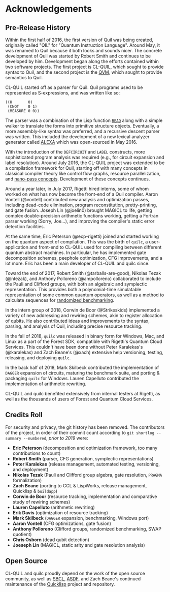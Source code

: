 # Acknowledgements

## Pre-Release History

Within the first half of 2016, the first version of Quil was being
created, originally called "QIL" for "Quantum Instruction
Language". Around May, it was renamed to Quil because it both looks
and sounds nicer. The concrete development of Quil was started by
Robert Smith and continues to be developed by him. Development began
along the efforts contained within two software projects. The first
project is CL-QUIL, which sought to provide syntax to Quil, and the
second project is the [QVM](https://github.com/rigetti/qvm), which
sought to provide semantics to Quil.

CL-QUIL started off as a parser for Quil. Quil programs used to be
represented as S-expressions, and was written like so:

```
((H       0)
 (CNOT    0 1)
 (MEASURE 0 0))
```

The parser was a combination of the Lisp function
[`READ`](http://www.lispworks.com/documentation/lw50/CLHS/Body/f_rd_rd.htm)
along with a simple walker to translate the forms into primitive
structure objects. Eventually, a more assembly-like syntax was
preferred, and a recursive descent parser was written. This included
the development of a new lexical analyzer generator called
[ALEXA](https://github.com/rigetti/alexa) which was open-sourced in
May 2016.

With the introduction of the `DEFCIRCUIT` and `LABEL` constructs, more
sophisticated program analysis was required (e.g., for circuit
expansion and label resolution). Around July 2016, the CL-QUIL project
was extended to be a compilation framework for Quil, starting off with
many concepts in classical compiler theory like control flow graphs,
resource parallelization, and [nano-pass
concepts](https://www.cs.indiana.edu/~dyb/pubs/nano-jfp.pdf). Development
of these concepts continues.

Around a year later, in July 2017, Rigetti hired interns, some of whom
worked on what has now become the front-end of a Quil compiler. Aaron
Vontell (@vontell) contributed new analysis and optimization passes,
including dead-code elimination, program reconstitution,
pretty-printing, and gate fusion. Joseph Lin (@joelin0) brought MAGICL
to life, getting complex double-precision arithmetic functions
working, getting a Fortran parser working (Sorry, Joe...), and
improving the compiler's static error detection facilities.

At the same time, Eric Peterson (@ecp-rigetti) joined and started
working on the quantum aspect of compilation. This was the birth of
`quilc`, a user-application and front-end to CL-QUIL used for
compiling between different quantum abstract machines. In particular,
he has implemented gate decomposition schemes, peephole optimization,
CFG improvements, and a lot more. Eric has been a main developer of
CL-QUIL and quilc since.

Toward the end of 2017, Robert Smith (@tarballs-are-good), Nikolas
Tezak (@ntezak), and Anthony Polloreno (@ampolloreno) collaborated to
include the Pauli and Clifford groups, with both an algebraic and
symplectic representation. This provides both a polynomial-time
simulatable representation of some common quantum operators, as well
as a method to calculate sequences for [randomized
benchmarking](https://arxiv.org/abs/0707.0963).

In the intern group of 2018, Corwin de Boor (@Strikeskids) implemented
a variety of new addressing and rewiring schemes, akin to register
allocation of qubits. He also contributed ideas and improvements to
the syntax, parsing, and analysis of Quil, including precise resource
tracking.

In the fall of 2018, `quilc` was released in binary form for Windows,
Mac, and Linux as a part of the Forest SDK, compatible with Rigetti's
Quantum Cloud Services. This couldn't have been done without Peter
Karalekas's (@karalekas) and Zach Beane's (@xach) extensive help
versioning, testing, releasing, and deploying `quilc`.

In the back half of 2018, Mark Skilbeck contributed the implementation
of `DAGGER` expansion of circuits, maturing the benchmark suite, and
porting & packaging `quilc` for Windows. Lauren Capelluto contributed
the implementation of arithmetic rewriting.

CL-QUIL and quilc benefited extensively from internal testers at
Rigetti, as well as the thousands of users of Forest and Quantum Cloud
Services.

## Credits Roll

For security and privacy, the git history has been removed. The
contributors of the project, in order of their commit count according
to `git shortlog --summary --numbered`, _prior to 2019_ were:

* **Eric Peterson** (decomposition and optimization framework, too many contributions to count)
* **Robert Smith** (parser, CFG generation, symplectic representations)
* **Peter Karalekas** (release management, automated testing, versioning, and deployment)
* **Nikolas Tezak** (Pauli and Clifford group algebra, gate resolution, `PRAGMA` formalization)
* **Zach Beane** (porting to CCL & LispWorks, release management, Quicklisp & `buildapp`)
* **Corwin de Boor** (resource tracking, implementation and comparative study of rewiring schemes)
* **Lauren Capelluto** (arithmetic rewriting)
* **Erik Davis** (optimization of resource tracking)
* **Mark Skilbeck** (`DAGGER` expansion, benchmarking, Windows port)
* **Aaron Vontell** (CFG optimizations, gate fusion)
* **Anthony Polloreno** (Clifford groups, randomized benchmarking, SWAP quotient)
* **Chris Osborn** (dead qubit detection)
* **Joeseph Lin** (MAGICL, static arity and gate resolution analysis)

## Open Source

CL-QUIL and quilc proudly depend on the work of the open source
community, as well as [SBCL](http://www.sbcl.org/),
[ASDF](https://common-lisp.net/project/asdf/), and Zach Beane's
continued maintenance of the [Quicklisp](https://www.quicklisp.org/)
project and repository.
